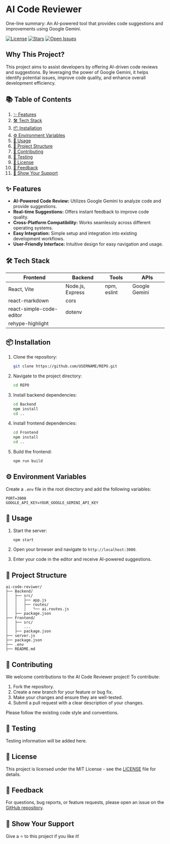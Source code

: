 
# AI Code Reviewer

One-line summary: An AI-powered tool that provides code suggestions and improvements using Google Gemini.

[![License](https://img.shields.io/badge/License-MIT-blue.svg)](https://github.com/USERNAME/REPO/blob/main/LICENSE)
[![Stars](https://img.shields.io/github/stars/USERNAME/REPO?style=social)](https://github.com/USERNAME/REPO)
[![Open Issues](https://img.shields.io/github/issues/USERNAME/REPO)](https://github.com/USERNAME/REPO/issues)

## Why This Project?

This project aims to assist developers by offering AI-driven code reviews and suggestions. By leveraging the power of Google Gemini, it helps identify potential issues, improve code quality, and enhance overall development efficiency.

## 📚 Table of Contents

1.  [✨ Features](#-features)
2.  [🛠️ Tech Stack](#️-tech-stack)
3.  [📦 Installation](#-installation)
4.  [⚙️ Environment Variables](#️-environment-variables)
5.  [🚀 Usage](#-usage)
6.  [📁 Project Structure](#-project-structure)
7.  [🤝 Contributing](#-contributing)
8.  [🧪 Testing](#-testing)
9.  [📄 License](#-license)
10. [💬 Feedback](#-feedback)
11. [🌟 Show Your Support](#-show-your-support)

## ✨ Features

*   **AI-Powered Code Review:** Utilizes Google Gemini to analyze code and provide suggestions.
*   **Real-time Suggestions:** Offers instant feedback to improve code quality.
*   **Cross-Platform Compatibility:** Works seamlessly across different operating systems.
*   **Easy Integration:** Simple setup and integration into existing development workflows.
*   **User-Friendly Interface:** Intuitive design for easy navigation and usage.

## 🛠️ Tech Stack

| Frontend          | Backend           | Tools             | APIs             |
| ----------------- | ----------------- | ----------------- | ---------------- |
| React, Vite       | Node.js, Express  | npm, eslint       | Google Gemini    |
| react-markdown    | cors              |                   |                  |
| react-simple-code-editor | dotenv          |                   |                  |
| rehype-highlight  |                   |                   |                  |

## 📦 Installation

1.  Clone the repository:

    ```bash
    git clone https://github.com/USERNAME/REPO.git
    ```

2.  Navigate to the project directory:

    ```bash
    cd REPO
    ```

3.  Install backend dependencies:

    ```bash
    cd Backend
    npm install
    cd ..
    ```

4.  Install frontend dependencies:

    ```bash
    cd Frontend
    npm install
    cd ..
    ```

5.  Build the frontend:

    ```bash
    npm run build
    ```

## ⚙️ Environment Variables

Create a `.env` file in the root directory and add the following variables:

```
PORT=3000
GOOGLE_API_KEY=YOUR_GOOGLE_GEMINI_API_KEY
```

## 🚀 Usage

1.  Start the server:

    ```bash
    npm start
    ```

2.  Open your browser and navigate to `http://localhost:3000`.

3.  Enter your code in the editor and receive AI-powered suggestions.

## 📁 Project Structure

```
ai-code-reviwer/
├── Backend/
│   ├── src/
│   │   ├── app.js
│   │   ├── routes/
│   │   │   └── ai.routes.js
│   ├── package.json
├── Frontend/
│   ├── src/
│   │   ...
│   ├── package.json
├── server.js
├── package.json
├── .env
├── README.md
```

## 🤝 Contributing

We welcome contributions to the AI Code Reviewer project! To contribute:

1.  Fork the repository.
2.  Create a new branch for your feature or bug fix.
3.  Make your changes and ensure they are well-tested.
4.  Submit a pull request with a clear description of your changes.

Please follow the existing code style and conventions.

## 🧪 Testing

Testing information will be added here.

## 📄 License

This project is licensed under the MIT License - see the [LICENSE](LICENSE) file for details.

## 💬 Feedback

For questions, bug reports, or feature requests, please open an issue on the [GitHub repository](https://github.com/USERNAME/REPO/issues).

## 🌟 Show Your Support

Give a ⭐️ to this project if you like it!

